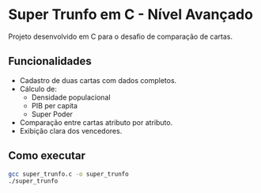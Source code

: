 
# Super Trunfo em C - Nível Avançado

Projeto desenvolvido em C para o desafio de comparação de cartas.

## Funcionalidades
- Cadastro de duas cartas com dados completos.
- Cálculo de:
  - Densidade populacional
  - PIB per capita
  - Super Poder
- Comparação entre cartas atributo por atributo.
- Exibição clara dos vencedores.

## Como executar
```bash
gcc super_trunfo.c -o super_trunfo
./super_trunfo

